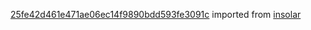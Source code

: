 [25fe42d461e471ae06ec14f9890bdd593fe3091c](https://github.com/insolar/insolar/commit/25fe42d461e471ae06ec14f9890bdd593fe3091c) imported from [insolar](https://github.com/insolar/insolar)
